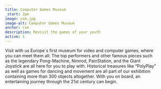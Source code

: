 ```yaml
---
title: Computer Games Museum
_start: 2pm 
image: csm.jpg
image-alt: Computer Games Museum
anchor: csm
description: Revisit the games of your youth
active: 1
---
```


<p>
	Visit with us Europe´s first museum for video and computer games, where you can meet them all: The top performers and other famous pieces such as the legendary Pong-Machine, Nimrod, PainStation, and the Giant Joystick are all here for you to play with. Historical treasures like “PolyPlay” as well as games for dancing and movement are all part of our exhibition containing more than 300 objects altogether. With you on board, an entertaining journey through the 21st century can begin.
</p>
